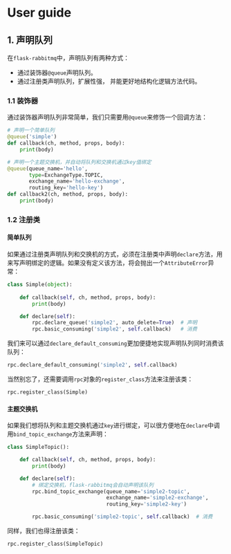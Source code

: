 # User guide

## 1. 声明队列

在`flask-rabbitmq`中，声明队列有两种方式：

- 通过装饰器`@queue`声明队列。
- 通过注册类声明队列，扩展性强， 并能更好地结构化逻辑方法代码。

### 1.1 装饰器

通过装饰器声明队列非常简单，我们只需要用`@queue`来修饰一个回调方法：

```python
# 声明一个简单队列
@queue('simple')
def callback(ch, method, props, body):
    print(body)

# 声明一个主题交换机，并自动将队列和交换机通过key值绑定
@queue(queue_name='hello', 
       type=ExchangeType.TOPIC, 
       exchange_name='hello-exchange',
       routing_key='hello-key')
def callback2(ch, method, props, body):
    print(body)
```

### 1.2 注册类

#### 简单队列

如果通过注册类声明队列和交换机的方式，必须在注册类中声明`declare`方法，用来写声明绑定的逻辑。如果没有定义该方法，将会抛出一个`AttributeError`异常：

```python
class Simple(object):
    
    def callback(self, ch, method, props, body):
        print(body)

    def declare(self):
        rpc.declare_queue('simple2', auto_delete=True)  # 声明
        rpc.basic_consuming('simple2', self.callback)   # 消费
```

我们来可以通过`declare_default_consuming`更加便捷地实现声明队列同时消费该队列：

```python
rpc.declare_default_consuming('simple2', self.callback)
```

当然别忘了，还需要调用`rpc`对象的`register_class`方法来注册该类：

```python
rpc.register_class(Simple)
```

#### 主题交换机

如果我们想将队列和主题交换机通过`key`进行绑定，可以很方便地在`declare`中调用`bind_topic_exchange`方法来声明：

```python
class SimpleTopic():

    def callback(self, ch, method, props, body):
        print(body)

    def declare(self):
        # 绑定交换机，flask-rabbitmq会自动声明该队列
        rpc.bind_topic_exchange(queue_name='simple2-topic',
                                exchange_name='simple2-exchange',
                                routing_key='simple2-key')

        rpc.basic_consuming('simple2-topic', self.callback)  # 消费
```

同样，我们也得注册该类：

```python
rpc.register_class(SimpleTopic)
```